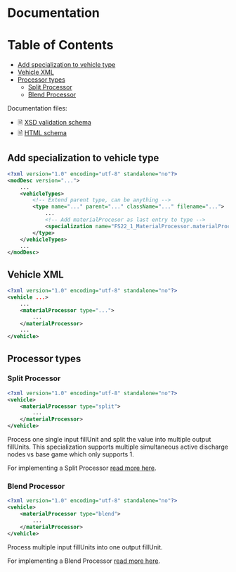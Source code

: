 # Documentation

# Table of Contents

- [Add specialization to vehicle type](#add-specialization-to-vehicle-type)
- [Vehicle XML](#vehicle-xml)
- [Processor types](#processor-types)
  - [Split Processor](#split-processor)
  - [Blend Processor](#blend-processor)

Documentation files:
- 🗎 [XSD validation schema](./schema/materialProcessor.xsd)
- 🗎 [HTML schema](./schema/materialProcessor.html)

## Add specialization to vehicle type

```xml
<?xml version="1.0" encoding="utf-8" standalone="no"?>
<modDesc version="...">
    ...
    <vehicleTypes>
        <!-- Extend parent type, can be anything -->
        <type name="..." parent="..." className="..." filename="...">
            ...
            <!-- Add materialProcesor as last entry to type -->
            <specialization name="FS22_1_MaterialProcessor.materialProcessor" />
        </type>
    </vehicleTypes>
    ...
</modDesc>
```

## Vehicle XML
```xml
<?xml version="1.0" encoding="utf-8" standalone="no"?>
<vehicle ...>
    ...
    <materialProcessor type="...">
        ...
    </materialProcessor>
    ...
</vehicle>
```

## Processor types

### Split Processor

```xml
<?xml version="1.0" encoding="utf-8" standalone="no"?>
<vehicle>
    <materialProcessor type="split">
        ...
    </materialProcessor>
</vehicle>
```

Process one single input fillUnit and split the value into multiple output fillUnits. This specialization supports multiple simultaneous active discharge nodes vs base game which only supports 1.

For implementing a Split Processor [read more here](./PROCESSOR_SPLIT.md).


### Blend Processor

```xml
<?xml version="1.0" encoding="utf-8" standalone="no"?>
<vehicle>
    <materialProcessor type="blend">
        ...
    </materialProcessor>
</vehicle>
```

Process multiple input fillUnits into one output fillUnit.

For implementing a Blend Processor [read more here](./PROCESSOR_BLEND.md).